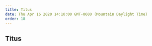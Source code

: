 ```yaml
---
title: Titus
date: Thu Apr 16 2020 14:10:00 GMT-0600 (Mountain Daylight Time)
order: 18
---
```


## Titus
